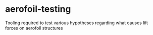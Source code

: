 # aerofoil-testing
Tooling required to test various hypotheses regarding what causes lift forces on aerofoil structures
